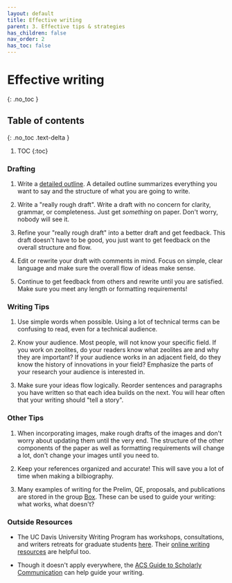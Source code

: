 ```yaml
---
layout: default
title: Effective writing
parent: 3. Effective tips & strategies
has_children: false
nav_order: 2
has_toc: false
---
```


# Effective writing

{: .no_toc }

## Table of contents
{: .no_toc .text-delta }

1. TOC
{:toc}

### Drafting

1. Write a [detailed outline](https://ucdavis.app.box.com/file/438352310323?s=cc4uze59oyhcsrs1gpwn24vyqqo2i3ud). A detailed outline summarizes everything you want to say and the structure of what you are going to write.

2. Write a "really rough draft". Write a draft with no concern for clarity, grammar, or completeness. Just get *something* on paper. Don't worry, nobody will see it. 

3. Refine your "really rough draft" into a better draft and get feedback. This draft doesn't have to be good, you just want to get feedback on the overall structure and flow.

4. Edit or rewrite your draft with comments in mind. Focus on simple, clear language and make sure the overall flow of ideas make sense.

5. Continue to get feedback from others and rewrite until you are satisfied. Make sure you meet any length or formatting requirements!

### Writing Tips

1. Use simple words when possible. Using a lot of technical terms can be confusing to read, even for a technical audience.

2. Know your audience. Most people, will not know your specific field. If you work on zeolites, do your readers know what zeolites are and why they are important? If your audience works in an adjacent field, do they know the history of innovations in your field? Emphasize the parts of your research your audience is interested in.

2. Make sure your ideas flow logically. Reorder sentences and paragraphs you have written so that each idea builds on the next. You will hear often that your writing should "tell a story".

### Other Tips

1. When incorporating images, make rough drafts of the images and don't worry about updating them until the very end. The structure of the other components of the paper as well as formatting requirements will change a lot, don't change your images until you need to.

2. Keep your references organized and accurate! This will save you a lot of time when making a bilbiography.

3. Many examples of writing for the Prelim, QE, proposals, and publications are stored in the group [Box](https://ucdavis.app.box.com/folder/80871253566). These can be used to guide your writing: what works, what doesn't?
 
### Outside Resources

- The UC Davis University Writing Program has workshops, consultations, and writers retreats for graduate students [here](https://writing.ucdavis.edu/gradwriting). Their [online writing resources](https://writing.ucdavis.edu/gradwriting/online-resources) are helpful too.

- Though it doesn't apply everywhere, the [ACS Guide to Scholarly Communication](https://pubs.acs.org/isbn/9780841239999#) can help guide your writing.
